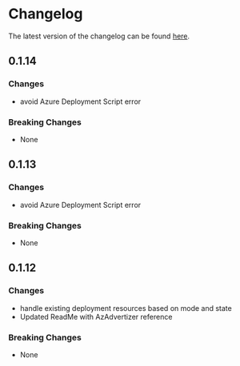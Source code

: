 # Changelog

The latest version of the changelog can be found [here](https://github.com/Azure/bicep-registry-modules/blob/main/avm/res/azure-stack-hci/cluster/CHANGELOG.md).

## 0.1.14

### Changes

- avoid Azure Deployment Script error

### Breaking Changes

- None

## 0.1.13

### Changes

- avoid Azure Deployment Script error

### Breaking Changes

- None

## 0.1.12

### Changes

- handle existing deployment resources based on mode and state
- Updated ReadMe with AzAdvertizer reference

### Breaking Changes

- None
